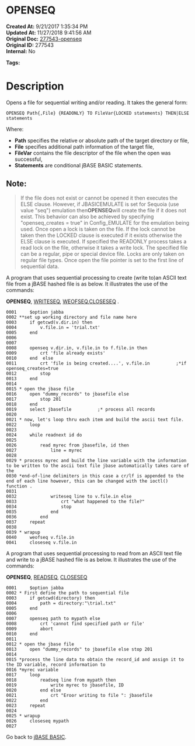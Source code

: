 # OPENSEQ

**Created At:** 9/21/2017 1:35:34 PM  
**Updated At:** 11/27/2018 9:41:56 AM  
**Original Doc:** [277543-openseq](https://docs.jbase.com/36868-jbase-basic/277543-openseq)  
**Original ID:** 277543  
**Internal:** No  

**Tags:**
<badge text='records handling' vertical='middle' />
<badge text='file handling' vertical='middle' />

# Description

Opens a file for sequential writing and/or reading. It takes the general form:

```
OPENSEQ Path{,File} {READONLY} TO FileVar{LOCKED statements} THEN|ELSE statements
```

Where:

- **Path** specifies the relative or absolute path of the target directory or file,
- **File** specifies additional path information of the target file,
- **FileVar** contains the file descriptor of the file when the open was successful,
- **Statements** are conditional jBASE BASIC statements.


## Note: 


> If the file does not exist or cannot be opened it then executes the ELSE clause. However, if JBASICEMULATE is set for Sequoia (use value "seq") emulation then**OPENSEQ**will create the file if it does not exist. This behavior can also be achieved by specifying "openseq\_creates = true" in Config\_EMULATE for the emulation being used. Once open a lock is taken on the file. If the lock cannot be taken then the LOCKED clause is executed if it exists otherwise the ELSE clause is executed. If specified the READONLY process takes a read lock on the file, otherwise it takes a write lock. The specified file can be a regular, pipe or special device file. Locks are only taken on regular file types. Once open the file pointer is set to the first line of sequential data.




A program that uses sequential processing to create (write to)an ASCII text file from a jBASE hashed file is as below. It illustrates the use of the commands:

**OPENSEQ**, [WRITESEQ](./../writeseq), [WEOFSEQ](./../weofseq),[CLOSESEQ](./../closeseq) .

```
0001     $option jabba
0002 **set up working directory and file name here
0003     if getcwd(v.dir.in) then
0004         v.file.in = 'trial.txt'
0005     end
0006
0007
0008     openseq v.dir.in, v.file.in to f.file.in then
0009         crt 'file already exists'
0010     end  else
0011         crt 'file is being created....', v.file.in          ;*if openseq_creates=true
0012         stop
0013     end
0014
0015 * open the jbase file
0016     open "dummy_records" to jbasefile else
0017         stop 201
0018     end
0019     select jbasefile          ;* process all records
0020
0021 * now, let's loop thru each item and build the ascii text file.
0022     loop
0023
0024     while readnext id do
0025        
0026         read myrec from jbasefile, id then
0027             line = myrec
0028
0029 * process myrec and build the line variable with the information to be written to the ascii text file jbase automatically takes care of the
0030 *end-of-line delimiters in this case a cr/lf is appended to the end of each line however, this can be changed with the ioctl() function .
0031
0032             writeseq line to v.file.in else
0033                 crt "what happened to the file?"
0034                 stop
0035             end
0036         end
0037     repeat
0038
0039 * wrapup
0040     weofseq v.file.in
0041     closeseq v.file.in
```



A program that uses sequential processing to read from an ASCII text file and write to a jBASE hashed file is as below. It illustrates the use of the commands:

**OPENSEQ**, [READSEQ](./../readseq), [CLOSESEQ](./../closeseq)



```
0001     $option jabba
0002 * First define the path to sequential file        
0003     if getcwd(directory) then
0004         path = directory:"\trial.txt"
0005     end
0006
0007     openseq path to mypath else
0008         crt 'cannot find specified path or file'
0009         abort
0010     end
0011
0012 * open the jbase file
0013     open "dummy_records" to jbasefile else stop 201
0014
0015 *process the line data to obtain the record_id and assign it to the ID variable, record information to
0016 *myrec variable
0017     loop
0018         readseq line from mypath then
0019             write myrec to jbasefile, ID
0020         end else
0021             crt "Eroor writing to file ": jbasefile
0022         end
0023     repeat
0024
0025 * wrapup
0026     closeseq mypath
0027
```



Go back to [jBASE BASIC](./../jbase-basic-programmers-reference-guide).
